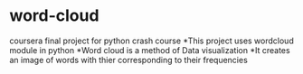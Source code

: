 # word-cloud
coursera final project for python crash course
*This project uses wordcloud module in python
*Word cloud is a method of Data visualization
*It creates an image of words with thier corresponding to their frequencies
